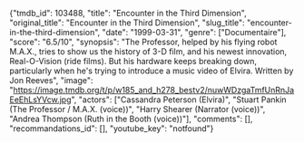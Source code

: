 {"tmdb_id": 103488, "title": "Encounter in the Third Dimension", "original_title": "Encounter in the Third Dimension", "slug_title": "encounter-in-the-third-dimension", "date": "1999-03-31", "genre": ["Documentaire"], "score": "6.5/10", "synopsis": "The Professor, helped by his flying robot M.A.X., tries to show us the history of 3-D film, and his newest innovation, Real-O-Vision (ride films). But his hardware keeps breaking down, particularly when he's trying to introduce a music video of Elvira. Written by Jon Reeves", "image": "https://image.tmdb.org/t/p/w185_and_h278_bestv2/nuwWDzgaTmfUnRnJaEeEhLsYVcw.jpg", "actors": ["Cassandra Peterson (Elvira)", "Stuart Pankin (The Professor / M.A.X. (voice))", "Harry Shearer (Narrator (voice))", "Andrea Thompson (Ruth in the Booth (voice))"], "comments": [], "recommandations_id": [], "youtube_key": "notfound"}